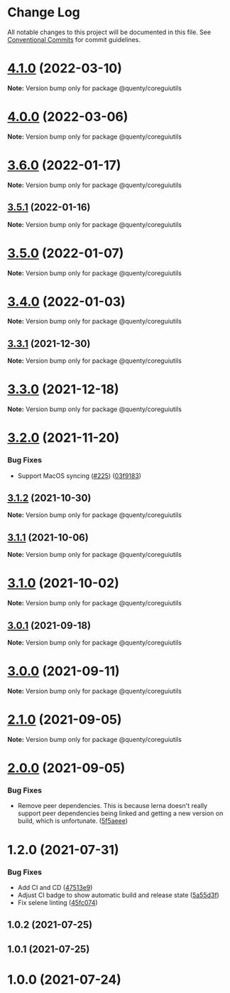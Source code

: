 # Change Log

All notable changes to this project will be documented in this file.
See [Conventional Commits](https://conventionalcommits.org) for commit guidelines.

# [4.1.0](https://github.com/Quenty/NevermoreEngine/compare/@quenty/coreguiutils@4.0.0...@quenty/coreguiutils@4.1.0) (2022-03-10)

**Note:** Version bump only for package @quenty/coreguiutils





# [4.0.0](https://github.com/Quenty/NevermoreEngine/compare/@quenty/coreguiutils@3.6.0...@quenty/coreguiutils@4.0.0) (2022-03-06)

**Note:** Version bump only for package @quenty/coreguiutils





# [3.6.0](https://github.com/Quenty/NevermoreEngine/compare/@quenty/coreguiutils@3.5.1...@quenty/coreguiutils@3.6.0) (2022-01-17)

**Note:** Version bump only for package @quenty/coreguiutils





## [3.5.1](https://github.com/Quenty/NevermoreEngine/compare/@quenty/coreguiutils@3.5.0...@quenty/coreguiutils@3.5.1) (2022-01-16)

**Note:** Version bump only for package @quenty/coreguiutils





# [3.5.0](https://github.com/Quenty/NevermoreEngine/compare/@quenty/coreguiutils@3.4.0...@quenty/coreguiutils@3.5.0) (2022-01-07)

**Note:** Version bump only for package @quenty/coreguiutils





# [3.4.0](https://github.com/Quenty/NevermoreEngine/compare/@quenty/coreguiutils@3.3.1...@quenty/coreguiutils@3.4.0) (2022-01-03)

**Note:** Version bump only for package @quenty/coreguiutils





## [3.3.1](https://github.com/Quenty/NevermoreEngine/compare/@quenty/coreguiutils@3.3.0...@quenty/coreguiutils@3.3.1) (2021-12-30)

**Note:** Version bump only for package @quenty/coreguiutils





# [3.3.0](https://github.com/Quenty/NevermoreEngine/compare/@quenty/coreguiutils@3.2.0...@quenty/coreguiutils@3.3.0) (2021-12-18)

**Note:** Version bump only for package @quenty/coreguiutils





# [3.2.0](https://github.com/Quenty/NevermoreEngine/compare/@quenty/coreguiutils@3.1.2...@quenty/coreguiutils@3.2.0) (2021-11-20)


### Bug Fixes

* Support MacOS syncing ([#225](https://github.com/Quenty/NevermoreEngine/issues/225)) ([03f9183](https://github.com/Quenty/NevermoreEngine/commit/03f918392c6a5bdd33f8a17c38de371d1e06c67a))





## [3.1.2](https://github.com/Quenty/NevermoreEngine/compare/@quenty/coreguiutils@3.1.1...@quenty/coreguiutils@3.1.2) (2021-10-30)

**Note:** Version bump only for package @quenty/coreguiutils





## [3.1.1](https://github.com/Quenty/NevermoreEngine/compare/@quenty/coreguiutils@3.1.0...@quenty/coreguiutils@3.1.1) (2021-10-06)

**Note:** Version bump only for package @quenty/coreguiutils





# [3.1.0](https://github.com/Quenty/NevermoreEngine/compare/@quenty/coreguiutils@3.0.1...@quenty/coreguiutils@3.1.0) (2021-10-02)

**Note:** Version bump only for package @quenty/coreguiutils





## [3.0.1](https://github.com/Quenty/NevermoreEngine/compare/@quenty/coreguiutils@3.0.0...@quenty/coreguiutils@3.0.1) (2021-09-18)

**Note:** Version bump only for package @quenty/coreguiutils





# [3.0.0](https://github.com/Quenty/NevermoreEngine/compare/@quenty/coreguiutils@2.1.0...@quenty/coreguiutils@3.0.0) (2021-09-11)

**Note:** Version bump only for package @quenty/coreguiutils





# [2.1.0](https://github.com/Quenty/NevermoreEngine/compare/@quenty/coreguiutils@2.0.0...@quenty/coreguiutils@2.1.0) (2021-09-05)

**Note:** Version bump only for package @quenty/coreguiutils





# [2.0.0](https://github.com/Quenty/NevermoreEngine/compare/@quenty/coreguiutils@1.2.0...@quenty/coreguiutils@2.0.0) (2021-09-05)


### Bug Fixes

* Remove peer dependencies. This is because lerna doesn't really support peer dependencies being linked and getting a new version on build, which is unfortunate. ([5f5aeee](https://github.com/Quenty/NevermoreEngine/commit/5f5aeeea8de9975435309e53679f0ef7064f9dd0))





# 1.2.0 (2021-07-31)


### Bug Fixes

* Add CI and CD ([47513e9](https://github.com/Quenty/NevermoreEngine/commit/47513e9b568162707534af132396dd8756947dd3))
* Adjust CI badge to show automatic build and release state ([5a55d3f](https://github.com/Quenty/NevermoreEngine/commit/5a55d3f19bf8d66a760d67da9b56ed47fab74656))
* Fix selene linting ([45fc074](https://github.com/Quenty/NevermoreEngine/commit/45fc07489ee59127ac6582689f19a0e87c1e5b5a))



## 1.0.2 (2021-07-25)



## 1.0.1 (2021-07-25)



# 1.0.0 (2021-07-24)
